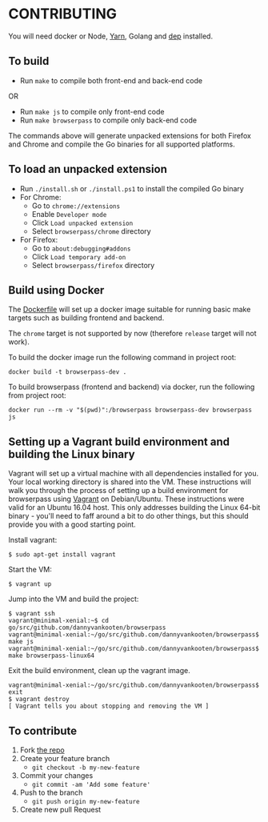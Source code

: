 # CONTRIBUTING

You will need docker or Node, [Yarn](https://yarnpkg.com/), Golang and [dep](https://github.com/golang/dep) installed.

## To build
- Run `make` to compile both front-end and back-end code

OR

- Run `make js` to compile only front-end code
- Run `make browserpass` to compile only back-end code

The commands above will generate unpacked extensions for both Firefox and Chrome and compile the Go binaries for all supported platforms.

## To load an unpacked extension
- Run `./install.sh` or `./install.ps1` to install the compiled Go binary
- For Chrome:
    - Go to `chrome://extensions`
    - Enable `Developer mode`
    - Click `Load unpacked extension`
    - Select `browserpass/chrome` directory
- For Firefox:
    - Go to `about:debugging#addons`
    - Click `Load temporary add-on`
    - Select `browserpass/firefox` directory

## Build using Docker

The [Dockerfile](Dockerfile) will set up a docker image suitable for running basic make targets such as building frontend and backend.

The `chrome` target is not supported by now (therefore `release` target will not work).

To build the docker image run the following command in project root:
```shell
docker build -t browserpass-dev .
```

To build browserpass (frontend and backend) via docker, run the following from project root:
```shell
docker run --rm -v "$(pwd)":/browserpass browserpass-dev browserpass js
```

## Setting up a Vagrant build environment and building the Linux binary

Vagrant will set up a virtual machine with all dependencies installed for you. Your local working directory is shared into the VM.
These instructions will walk you through the process of setting up a build environment for browserpass using [Vagrant](https://www.vagrantup.com/) on Debian/Ubuntu. These instructions were valid for an Ubuntu 16.04 host. This only addresses building the Linux 64-bit binary - you'll need to faff around a bit to do other things, but this should provide you with a good starting point.

Install vagrant:
```shell
$ sudo apt-get install vagrant
```

Start the VM:
```shell
$ vagrant up
```

Jump into the VM and build the project:
```shell
$ vagrant ssh
vagrant@minimal-xenial:~$ cd go/src/github.com/dannyvankooten/browserpass
vagrant@minimal-xenial:~/go/src/github.com/dannyvankooten/browserpass$ make js
vagrant@minimal-xenial:~/go/src/github.com/dannyvankooten/browserpass$ make browserpass-linux64
```

Exit the build environment, clean up the vagrant image.
```shell
vagrant@minimal-xenial:~/go/src/github.com/dannyvankooten/browserpass$ exit
$ vagrant destroy
[ Vagrant tells you about stopping and removing the VM ]
```

## To contribute

1. Fork [the repo](https://github.com/dannyvankooten/browserpass)
2. Create your feature branch
   * `git checkout -b my-new-feature`
3. Commit your changes
   * `git commit -am 'Add some feature'`
4. Push to the branch
   * `git push origin my-new-feature`
5. Create new pull Request
